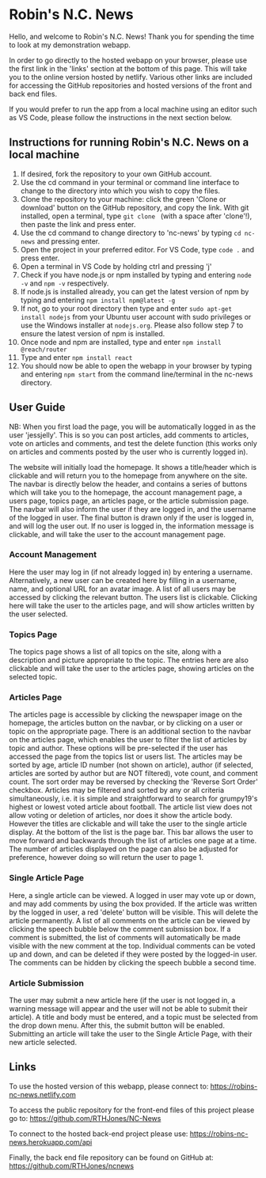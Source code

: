 # Robin's N.C. News #

Hello, and welcome to Robin's N.C. News! Thank you for spending the time to look at my demonstration webapp. 

In order to go directly to the hosted webapp on your browser, please use the first link in the 'links' section at the bottom of this page. This will take you to the online version hosted by netlify. Various other links are included for accessing the GitHub repositories and hosted versions of the front and back end files. 

If you would prefer to run the app from a local machine using an editor such as VS Code, please follow the instructions in the next section below.

## Instructions for running Robin's N.C. News on a local machine ##

1. If desired, fork the repository to your own GitHub account.
2. Use the cd command in your terminal or command line interface to change to the directory into which you wish to copy the files.
3. Clone the repository to your machine: click the green 'Clone or download' button on the GitHub repository, and copy the link. With git installed, open a terminal, type `git clone ` (with a space after 'clone'!), then paste the link and press enter. 
4. Use the cd command to change directory to 'nc-news' by typing `cd nc-news` and pressing enter.
5. Open the project in your preferred editor. For VS Code, type `code .` and press enter.
6. Open a terminal in VS Code by holding ctrl and pressing 'j'
7. Check if you have node.js or npm installed by typing and entering `node -v` and `npm -v` respectively.
8. If node.js is installed already, you can get the latest version of npm by typing and entering `npm install npm@latest -g`
9. If not, go to your root directory then type and enter `sudo apt-get install nodejs` from your Ubuntu user account with sudo privileges or use the Windows installer at `nodejs.org`. Please also follow step 7 to ensure the latest version of npm is installed.
10. Once node and npm are installed, type and enter `npm install @reach/router`
11. Type and enter `npm install react`
12. You should now be able to open the webapp in your browser by typing and entering `npm start` from the command line/terminal in the nc-news directory.

## User Guide ##

NB: When you first load the page, you will be automatically logged in as the user 'jessjelly'. This is so you can post articles, add comments to articles, vote on articles and comments, and test the delete function (this works only on articles and comments posted by the user who is currently logged in).

The website will initially load the homepage. It shows a title/header which is clickable and will return you to the homepage from anywhere on the site. The navbar is directly below the header, and contains a series of buttons which will take you to the homepage, the account management page, a users page, topics page, an articles page, or the article submission page. The navbar will also inform the user if they are logged in, and the username of the logged in user. The final button is drawn only if the user is logged in, and will log the user out. If no user is logged in, the information message is clickable, and will take the user to the account management page.

### Account Management ###

Here the user may log in (if not already logged in) by entering a username. Alternatively, a new user can be created here by filling in a username, name, and optional URL for an avatar image. A list of all users may be accessed by clicking the relevant button. The users list is clickable. Clicking here will take the user to the articles page, and will show articles written by the user selected.

### Topics Page ###

The topics page shows a list of all topics on the site, along with a description and picture appropriate to the topic. The entries here are also clickable and will take the user to the articles page, showing articles on the selected topic.

### Articles Page ###

The articles page is accessible by clicking the newspaper image on the homepage, the articles button on the navbar, or by clicking on a user or topic on the appropriate page. There is an additional section to the navbar on the articles page, which enables the user to filter the list of articles by topic and author. These options will be pre-selected if the user has accessed the page from the topics list or users list. The articles may be sorted by age, article ID number (not shown on article), author (if selected, articles are sorted by author but are NOT filtered), vote count, and comment count. The sort order may be reversed by checking the 'Reverse Sort Order' checkbox. Articles may be filtered and sorted by any or all criteria simultaneously, i.e. it is simple and straightforward to search for grumpy19's highest or lowest voted article about football. The article list view does not allow voting or deletion of articles, nor does it show the article body. However the titles are clickable and will take the user to the single article display. At the bottom of the list is the page bar. This bar allows the user to move forward and backwards through the list of articles one page at a time. The number of articles displayed on the page can also be adjusted for preference, however doing so will return the user to page 1.

### Single Article Page ###

Here, a single article can be viewed. A logged in user may vote up or down, and may add comments by using the box provided. If the article was written by the logged in user, a red 'delete' button will be visible. This will delete the article permanently. A list of all comments on the article can be viewed by clicking the speech bubble below the comment submission box. If a comment is submitted, the list of comments will automatically be made visible with the new comment at the top. Individual comments can be voted up and down, and can be deleted if they were posted by the logged-in user. The comments can be hidden by clicking the speech bubble a second time.


### Article Submission ###

The user may submit a new article here (if the user is not logged in, a warning message will appear and the user will not be able to submit their article). A title and body must be entered, and a topic must be selected from the drop down menu. After this, the submit button will be enabled. Submitting an article will take the user to the Single Article Page, with their new article selected.

## Links ##

To use the hosted version of this webapp, please connect to: https://robins-nc-news.netlify.com

To access the public repository for the front-end files of this project please go to: https://github.com/RTHJones/NC-News

To connect to the hosted back-end project please use: https://robins-nc-news.herokuapp.com/api

Finally, the back end file repository can be found on GitHub at: https://github.com/RTHJones/ncnews